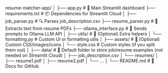 resume-matcher-app/
│
├── app.py                      # 🚀 Main Streamlit dashboard
├── requirements.txt            # 📦 Dependencies for Streamlit Cloud
│
├── job_parser.py               # 🔍 Parses job_description.csv
├── resume_parser.py            # 📄 Extracts text from resume PDFs
├── ollama_interface.py         # 🧠 Sends prompts to Ollama LLM API
│
├── utils/                      # 🔧 (Optional) Extra helpers
│   └── formatting.py           # Custom UI or formatting utils
│
├── assets/                     # 🎨 (Optional) Custom CSS/images/icons
│   └── style.css               # Custom styles (if you split them out)
│
├── data/                       # 📂 Default folder to store job/resume examples (not needed on Streamlit Cloud)
│   ├── job_description.csv
│   └── resumes/
│       ├── resume1.pdf
│       ├── resume2.pdf
│       └── ...
│
└── README.md                   # 📘 Docs for GitHub
